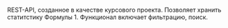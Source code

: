 REST-API, созданное в качестве курсового проекта. Позволяет хранить статитстику Формулы 1. Функционал включает фильтрацию, поиск.
